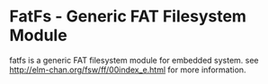 # FatFs - Generic FAT Filesystem Module

fatfs is a generic FAT filesystem module for embedded system.
see http://elm-chan.org/fsw/ff/00index_e.html for more information.
